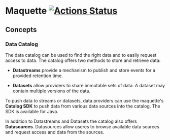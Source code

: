 # Maquette [![Actions Status](https://github.com/cokeSchlumpf/maquette/workflows/maquette-build/badge.svg)](https://github.com/cokeSchlumpf/maquette/actions)

## Concepts

### Data Catalog

The data catalog can be used to find the right data and to easily request access to data. The catalog offers two methods to store and retrieve data:

* **Datastreams** provide a mechanism to publish and store events for a provided retention time.

* **Datasets** allow providers to share immutable sets of data. A dataset may contain multiple versions of the data.

To push data to streams or datasets, data providers can use the maquette's **Catalog SDK** to push data from various data sources into the catalog. The SDK is available for Java.

In addition to Datastreams and Datasets the catalog also offers **Datasources**. Datasources allow useres to browse available data sources and request access and data from the sources.